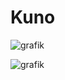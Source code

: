 # Kuno

![grafik](https://user-images.githubusercontent.com/45797275/134504057-41db0535-d03a-469d-b6f6-c6739af894d2.png)

![grafik](https://user-images.githubusercontent.com/45797275/134503806-a368342e-c190-4950-9cd5-566940177c32.png)
